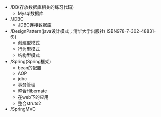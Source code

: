 - /DB(存放数据库相关的练习代码)
  - Mysql数据库
- /JDBC
  - JDBC连接数据库
- /DesignPattern(java设计模式；清华大学出版社( ISBN978-7-302-48831-6))
  - 创建型模式
  - 行为型模式
  - 结构型模式
- /Spring(Spring框架)
  - bean的配置
  - AOP
  - jdbc
  - 事务管理
  - 整合Hibernate
  - 在web下的应用
  - 整合struts2
- /SpringMVC
